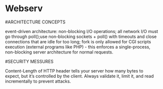 # Webserv

#ARCHITECTURE CONCEPTS

event-driven architecture: non-blocking I/O operations; all network I/O must go through poll();use non-blocking sockets + poll() with timeouts and close connections that are idle for too long; fork is only allowed for CGI scripts execution (external programs like PHP) - this enforces a single-process, non-blocking server architecture for normal requests.

#SECURITY MESSURES

Content-Length of HTTP header tells your server how many bytes to expect, but it’s controlled by the client. Always validate it, limit it, and read incrementally to prevent attacks.